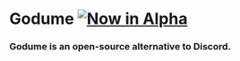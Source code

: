 # Godume [![Now in Alpha](https://img.shields.io/badge/Now%20in-Alpha-yellow?style=flat-square)](https://github.com/mineTomek/Godume)

### Godume is an open-source alternative to Discord.
